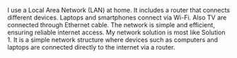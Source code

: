I use a Local Area Network (LAN) at home. It includes a router that connects different devices. Laptops and smartphones connect via Wi-Fi. Also TV are connected through Ethernet cable. The network is simple and efficient, ensuring reliable internet access. 
My network solution is most like Solution 1. It is a simple network structure where devices such as computers and laptops are connected directly to the internet via a router. 
